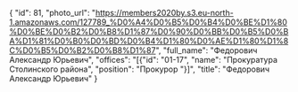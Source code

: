 {
    "id": 81,
    "photo_url": "https://members2020by.s3.eu-north-1.amazonaws.com/127789_%D0%A4%D0%B5%D0%B4%D0%BE%D1%80%D0%BE%D0%B2%D0%B8%D1%87%D0%90%D0%BB%D0%B5%D0%BA%D1%81%D0%B0%D0%BD%D0%B4%D1%80%D0%AE%D1%80%D1%8C%D0%B5%D0%B2%D0%B8%D1%87",
    "full_name": "Федорович Александр Юрьевич",
    "offices": "[{\"id\": \"01-17\", \"name\": \"Прокуратура Столинского района\", \"position\": \"Прокурор \"}]",
    "title": "Федорович Александр Юрьевич"
}